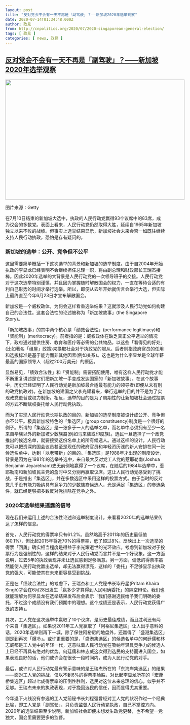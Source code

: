 ```yaml
---
layout: post
title: "反对党会不会有一天不再是「副驾驶」？——新加坡2020年选举观察"
date: 2020-07-14T01:34:48.000Z
author: 政見
from: http://cnpolitics.org/2020/07/2020-singaporean-general-election/
tags: [ 政見 ]
categories: [ news, 政見 ]
---
```

<!--1594690488000-->
[反对党会不会有一天不再是「副驾驶」？——新加坡2020年选举观察](http://cnpolitics.org/2020/07/2020-singaporean-general-election/)
------

<div>
<div id="attachment_13269" style="width: 576px" class="wp-caption alignnone"><a href="http://cnpolitics.org/wp-content/uploads/2020/07/20200719-12.png"><img class="size-full wp-image-13269" src="http://cnpolitics.org/wp-content/uploads/2020/07/20200719-12.png" alt="" width="566" height="378" srcset="http://cnpolitics.org/wp-content/uploads/2020/07/20200719-12.png 566w, http://cnpolitics.org/wp-content/uploads/2020/07/20200719-12-300x200.png 300w" sizes="(max-width: 566px) 100vw, 566px" /></a><p class="wp-caption-text">图片来源：Getty</p></div><p>在7月10日结束的新加坡大选中，执政的人民行动党赢得93个议席中的83席，成为议会的多数党。表面上看来，人民行动党仍然取得大胜，延续自1965年新加坡独立以来不败的战绩。但事实上选举结果显示，新加坡社会未来会否一如既往继续支持人民行动执政，恐怕是存有疑问的。</p><h3>新加坡的选举：公开、竞争但不公平</h3><p>这里需要简单概括一下这次选举的背景和新加坡的选举制度。由于自2004年开始执政的李显龙已经表明不会继续担任总理一职，将由副总理和财政部长王瑞杰接棒。因此2020年选举的大背景是人民行动党的一次领导班子的交接。人民行动党对于这次选举特别谨慎，并且因为掌握随时解散国会的权力，一直在等待合适的有利自己形势的时间才举行选举。所以，即便从去年开始就传言会举行大选，但实际上最终直至今年6月23日才宣布解散国会。</p><p>新加坡是一个威权政体，为何会这样看重选举结果？这就涉及人民行动党如何构建自己的合法性。这套合法性的论述被称为「新加坡故事」(the Singapore Story)。</p><p>「新加坡故事」的其中两个核心是「绩效合法性」(performance legitimacy)和「贤能制」(meritocracy)。前者指的是：威权政体在缺乏真正公平选举的情况下，政府通过提供住房、教育和医疗等必需的公共物品，以这些「看得见的好处」(比如著名「组屋」政策)来换取社会对于执政党的服从。后者则指政府官员的任用和选拔标准是基于能力而非其他因素(例如关系)。这也是为什么李显龙是全球年薪最高的国家领导人（超过200万美元）的原因。</p><p>显然易见，「绩效合法性」和「贤能制」需要搭配使用，唯有这样人民行动党才能不断重复讲述是它们把新加坡一手变成发达国家的「新加坡故事」。在这个故事中，历史已经证明了人民行动党是新加坡最合适最有能力的领导者(即便从未有别的政党执政过)。在新加坡的建国之父李光耀看来，举行选举的目的并不是为了实现政党更替或权力制衡。相反，选举的目的是为了周期性的让新加坡社会通过投票的方式不断赋权委托给人民行动党执政。</p><p>而为了实现人民行动党长期执政的目的，新加坡的选举制度被设计成公开、竞争但亦不公平。极具新加坡特色的「集选区」(group constituency)制度是一个很好的例子。所谓的「集选区」是一张多于一人的选举名单，而名单中必须拥有至少一名来自华族以外的新加坡少数族裔(例如马来族或印度族)。选民一旦选择了一个政党推出的候选名单，就要接受这份名单上的所有候选人。通过这样的设计，人民行动党可以把资深的国会议员甚至是现任的政府官员和年轻资历浅的新人安排在同一张候选名单中，达到「以老带新」的目的。「集选区」是1988年才出现的制度设计，背景是因为在1981年的选举补选中，来自最大反对党工人党的惹耶勒南(Joshua Benjamin Jeyaretnam)史无前例地赢得了一个议席，在随后的1984年选举中，惹耶勒南和新加坡民主党的詹时中又分别再赢取议席。这让人民行动党感受到了挑战，于是推出「集选区」，并在多数选区中采用这样的投票方式。由于当时的反对党几乎没有能力吸纳具有竞争力的少数族裔候选人，光是满足「集选区」的参选条件，就已经足够把多数反对党排除在竞争之外。</p><h3>2020年选举结果透露的信号</h3><p>现在我们来运用上述的合法性论述和选举制度设计，来看看2020年的选举结果传达了怎样的信息。</p><p>首先，人民行动党的得票率只有61.2%。虽然略高于2011年的历史最低值(60.1%)，但比起2015年将近70%的得票率，低了超过8%。反映出上一次选举的得票「回勇」确实相当程度是得益于李光耀逝世的光环效应。考虑到新加坡对于投票行为是强制性的，这样的结果对于人民行动党而言并不是一个好现象。这一方面说明，过去5年的执政表现并未让选民感到足够满意。另一方面，偏低的得票率虽然能使人民行动党赢出选举，却无法赢得漂亮，这样的「委托」不足够显示出执政党的强大，可能使其在未来更容易受到挑战。</p><p>正是在「绩效合法性」的考虑下，王瑞杰和工人党秘书长毕丹星(Pritam Khaira Singh)才会在6月28日发生「赢多少才算得到人民明确委托」的隔空辩论。我们也就能理解为何李显龙在选举结果发布后会表示「我们感谢选民给予我们明确的委托，不过这个成绩没有我们预期中的理想。这个成绩还是表示，人民行动党获得广泛的支持」。</p><p>其次，工人党在这次选举中赢取了10个议席，是历史最佳成绩，而且胜利还有两个来自「集选区」。如果说2011年工人党赢取了「阿裕尼集选区」让人出乎意料的话，2020年选举则再下一城，除了保住阿裕尼的地盘外，还赢得了「盛港集选区」则是到再次「爆冷」。或许更重要的是，「盛港集选区」的候选名单中的何廷儒和林志威都是工人党中的年轻一代，这意味着人民行动党在吸纳年轻具竞争力的候选人上已经不再具有绝对的优势。何廷儒和林志威这次得到选民的支持而进入国会，如果表现良好的话，他们或许会在很长一段时间内，成为人民行动党的对手。</p><p>最后，或许对人民行动党最有警示意味的是王瑞杰所在的「东海岸集选区」的结果——面对工人党的挑战，仅以不到6%的得票率险胜，对比起李显龙所在的「宏荗桥集选区」超过七成得票率的压倒性胜利，选民对这位未来总理的信心，似乎并不足够。王瑞杰未来的执政表现，对于挽回选民的信任，因而显得尤其重要。</p><p>今年退下火线没有参选的工人党前秘书长刘程强曾经对工人党的状况作过一个经典比喻，即工人党是「副驾驶」，只负责监督人民行动党执政，自己不掌控方向。2020年的选举结果至少说明，新加坡社会即便未想发生政党更替，也不希望一党独大，国会里需要更多的监督。</p>
</div>
